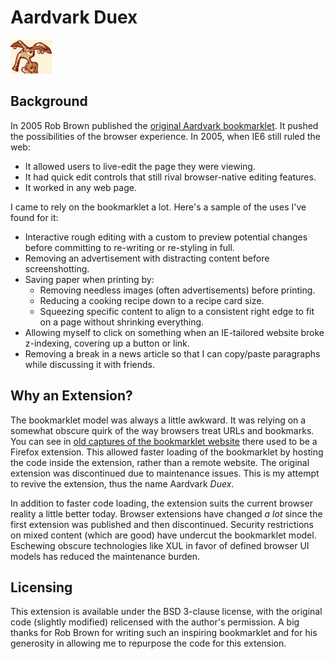 # Aardvark Duex

![Aardvark Logo](aardvarkhelp.gif)

## Background

In 2005 Rob Brown published the [original Aardvark bookmarklet](http://www.karmatics.com/aardvark/). It pushed the possibilities of the browser experience. In 2005, when IE6 still ruled the web:

  * It allowed users to live-edit the page they were viewing.
  * It had quick edit controls that still rival browser-native editing features.
  * It worked in any web page.

I came to rely on the bookmarklet a lot. Here's a sample of the uses I've found for it:

  * Interactive rough editing with a custom to preview potential changes before committing to re-writing or re-styling in full.
  * Removing an advertisement with distracting content before screenshotting.
  * Saving paper when printing by:
    * Removing needless images (often advertisements) before printing.
    * Reducing a cooking recipe down to a recipe card size.
    * Squeezing specific content to align to a consistent right edge to fit on a page without shrinking everything.
  * Allowing myself to click on something when an IE-tailored website broke z-indexing, covering up a button or link.
  * Removing a break in a news article so that I can copy/paste paragraphs while discussing it with friends.

## Why an Extension?

The bookmarklet model was always a little awkward. It was relying on a somewhat obscure quirk of the way browsers treat URLs and bookmarks. You can see in [old captures of the bookmarklet website](https://web.archive.org/web/20050423235409/http://www.karmatics.com/aardvark/) there used to be a Firefox extension. This allowed faster loading of the bookmarklet by hosting the code inside the extension, rather than a remote website. The original extension was discontinued due to maintenance issues. This is my attempt to revive the extension, thus the name Aardvark _Duex_.

In addition to faster code loading, the extension suits the current browser reality a little better today. Browser extensions have changed _a lot_ since the first extension was published and then discontinued. Security restrictions on mixed content (which are good) have undercut the bookmarklet model. Eschewing obscure technologies like XUL in favor of defined browser UI models has reduced the maintenance burden.

## Licensing

This extension is available under the BSD 3-clause license, with the original code (slightly modified) relicensed with the author's permission. A big thanks for Rob Brown for writing such an inspiring bookmarklet and for his generosity in allowing me to repurpose the code for this extension.

